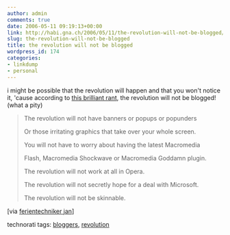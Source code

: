```yaml
---
author: admin
comments: true
date: 2006-05-11 09:19:13+00:00
link: http://habi.gna.ch/2006/05/11/the-revolution-will-not-be-blogged/
slug: the-revolution-will-not-be-blogged
title: the revolution will not be blogged
wordpress_id: 174
categories:
- linkdump
- personal
---
```



i might be possible that the revolution will happen and that you won't notice it, 'cause according to [this brilliant rant](http://blog.myspace.com/index.cfm?fuseaction=blog.view&friendID=6942862&blogID=112034554), the revolution will not be blogged! (what a pity)


<blockquote>
The revolution will not have banners or popups or popunders
  
Or those irritating graphics that take over your whole screen.
  
You will not have to worry about having the latest Macromedia
  
Flash, Macromedia Shockwave or Macromedia Goddamn plugin.
  
The revolution will not work at all in Opera.
  
The revolution will not secretly hope for a deal with Microsoft.
  
The revolution will not be skinnable.
</blockquote>


[via [ferientechniker jan](https://pieceoplastic.com/index.php/2316/the-revolution-may-or-may-not-be-blogged/)]





technorati tags: [bloggers](http://www.technorati.com/tag/bloggers), [revolution](http://www.technorati.com/tag/revolution)

